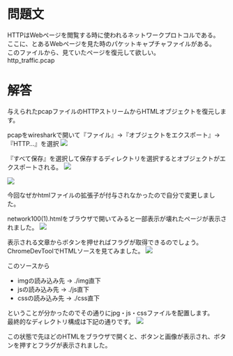 # 問題文
HTTPはWebページを閲覧する時に使われるネットワークプロトコルである。  
ここに、とあるWebページを見た時のパケットキャプチャファイルがある。  
このファイルから、見ていたページを復元して欲しい。  
http_traffic.pcap

# 解答
与えられたpcapファイルのHTTPストリームからHTMLオブジェクトを復元します。

pcapをwiresharkで開いて『ファイル』→『オブジェクトをエクスポート』→『HTTP…』を選択
![](https://github.com/riko-teki/pictures/blob/main/%E3%82%B9%E3%82%AF%E3%83%AA%E3%83%BC%E3%83%B3%E3%82%B7%E3%83%A7%E3%83%83%E3%83%88%202021-10-26%20221003.png?raw=true)

『すべて保存』を選択して保存するディレクトリを選択するとオブジェクトがエクスポートされる。
![](https://github.com/riko-teki/pictures/blob/main/%E3%82%B9%E3%82%AF%E3%83%AA%E3%83%BC%E3%83%B3%E3%82%B7%E3%83%A7%E3%83%83%E3%83%88%202021-10-26%20221154.png?raw=true)

![](https://github.com/riko-teki/pictures/blob/main/%E3%82%B9%E3%82%AF%E3%83%AA%E3%83%BC%E3%83%B3%E3%82%B7%E3%83%A7%E3%83%83%E3%83%88%202021-10-26%20221415.png?raw=true)

今回なぜかhtmlファイルの拡張子が付与されなかったので自分で変更しました。

network100(1).htmlをブラウザで開いてみると一部表示が壊れたページが表示されました。
![](https://github.com/riko-teki/pictures/blob/main/%E3%82%B9%E3%82%AF%E3%83%AA%E3%83%BC%E3%83%B3%E3%82%B7%E3%83%A7%E3%83%83%E3%83%88%202021-10-26%20221647.png?raw=true)

表示される文章からボタンを押せればフラグが取得できるのでしょう。　　
ChromeDevToolでHTMLソースを見てみました。
![](https://github.com/riko-teki/pictures/blob/main/%E3%82%B9%E3%82%AF%E3%83%AA%E3%83%BC%E3%83%B3%E3%82%B7%E3%83%A7%E3%83%83%E3%83%88%202021-10-26%20221727.png?raw=true)

このソースから  
- imgの読み込み先 → ./img直下
- jsの読み込み先  → ./js直下
- cssの読み込み先 → ./css直下

ということが分かったのでその通りにjpg・js・cssファイルを配置します。　　
最終的なディレクトリ構成は下記の通りです。
![](https://github.com/riko-teki/pictures/blob/main/%E3%82%B9%E3%82%AF%E3%83%AA%E3%83%BC%E3%83%B3%E3%82%B7%E3%83%A7%E3%83%83%E3%83%88%202021-10-26%20223056.png?raw=true)

この状態で先ほどのHTMLをブラウザで開くと、ボタンと画像が表示され、ボタンを押すとフラグが表示されました。

